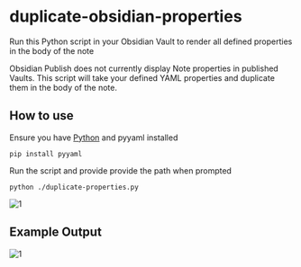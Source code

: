 # duplicate-obsidian-properties
Run this Python script in your Obsidian Vault to render all defined properties in the body of the note

Obsidian Publish does not currently display Note properties in published Vaults. 
This script will take your defined YAML properties and duplicate them in the body of the note.

## How to use

Ensure you have [Python](https://www.python.org/downloads/) and pyyaml installed

`pip install pyyaml`

Run the script and provide provide the path when prompted

`python ./duplicate-properties.py`

![1](https://i.imgur.com/iXm8jMv.png)

## Example Output

![1](https://i.imgur.com/bF2qM5L.png)

